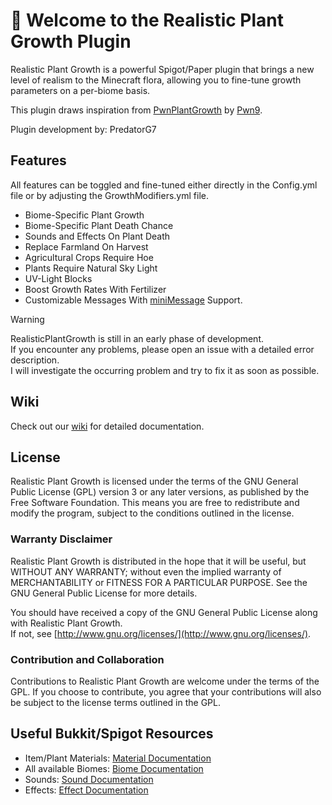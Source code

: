 # 👋 Welcome to the Realistic Plant Growth Plugin

Realistic Plant Growth is a powerful Spigot/Paper plugin that brings a new level of realism to
the Minecraft flora, allowing you to fine-tune growth parameters on a per-biome basis.

This plugin draws inspiration from [PwnPlantGrowth](https://github.com/Pwn9/PwnPlantGrowth) by [Pwn9](https://github.com/Pwn9). <br>

Plugin development by: PredatorG7

## Features

All features can be toggled and fine-tuned either directly in the Config.yml file or by adjusting the
GrowthModifiers.yml file.

- Biome-Specific Plant Growth
- Biome-Specific Plant Death Chance
- Sounds and Effects On Plant Death
- Replace Farmland On Harvest
- Agricultural Crops Require Hoe
- Plants Require Natural Sky Light
- UV-Light Blocks
- Boost Growth Rates With Fertilizer
- Customizable Messages With [miniMessage](https://docs.advntr.dev/minimessage/format.html) Support.

> [!WARNING]
> RealisticPlantGrowth is still in an early phase of development. <br>
> If you encounter any problems, please open an issue with a detailed error description. <br>
> I will investigate the occurring problem and try to fix it as soon as possible.

## Wiki

Check out our [wiki](https://docs.nightevolution.de/) for detailed documentation.



## License

Realistic Plant Growth is licensed under the terms of the GNU General Public License (GPL) version 3 
or any later versions, as published by the Free Software Foundation. 
This means you are free to redistribute and modify the program, subject to the conditions outlined 
in the license.

### Warranty Disclaimer 
Realistic Plant Growth is distributed in the hope that it will be useful, but WITHOUT ANY WARRANTY; 
without even the implied warranty of MERCHANTABILITY or FITNESS FOR A PARTICULAR PURPOSE. 
See the GNU General Public License for more details.

You should have received a copy of the GNU General Public License along with Realistic Plant Growth. <br>
If not, see [http://www.gnu.org/licenses/](http://www.gnu.org/licenses/).

### Contribution and Collaboration
Contributions to Realistic Plant Growth are welcome under the terms of the GPL. 
If you choose to contribute, you agree that your contributions will also be subject to the license terms outlined in the GPL.




## Useful Bukkit/Spigot Resources

- Item/Plant Materials: [Material Documentation](https://hub.spigotmc.org/javadocs/spigot/org/bukkit/Material.html)
- All available Biomes: [Biome Documentation](https://hub.spigotmc.org/javadocs/spigot/org/bukkit/block/Biome.html)
- Sounds: [Sound Documentation](https://hub.spigotmc.org/javadocs/bukkit/org/bukkit/Sound.html)
- Effects: [Effect Documentation](https://hub.spigotmc.org/javadocs/bukkit/org/bukkit/Effect.html)
